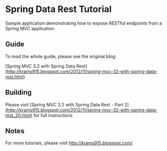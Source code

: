 # Spring Data Rest Tutorial

Sample application demonstrating how to expose RESTful endpoints from a Spring MVC application.


## Guide

To read the whole guide, please see the original blog:

[Spring MVC 3.2 with Spring Data Rest] (http://krams915.blogspot.com/2012/11/spring-mvc-32-with-spring-data-rest.html)


## Building

Please visit [Spring MVC 3.2 with Spring Data Rest - Part 2] (http://krams915.blogspot.com/2012/11/spring-mvc-32-with-spring-data-rest_20.html) for full instructions


## Notes

For more tutorials, please visit http://krams915.blogspot.com/
